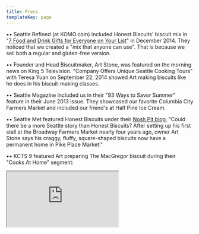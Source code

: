 ```yaml
---
title: Press
templateKey: page
---
```

••  Seattle Refined (at KOMO.com) included Honest Biscuits' biscuit mix in "[7 Food and Drink Gifts for Everyone on Your List](http://seattlerefined.com/eat-drink/7-food-and-drink-gifts-for-everyone-on-your-list)" in December 2014. They noticed that we created a "mix that anyone can use".  That is because we sell both a regular and gluten-free version.

••  Founder and Head Biscuitmaker, Art Stone, was featured on the morning news on King 5 Television. "Company Offers Unique Seattle Cooking Tours" with Teresa Yuan on September 22, 2014 showed Art making biscuits like he does in his biscuit-making classes.

••  Seattle Magazine included us in their "93 Ways to Savor Summer" feature in their June 2013 issue. They showcased our favorite Columbia City Farmers Market and included our friend's at Half Pine Ice Cream.

••  Seattle Met featured Honest Biscuits under their [Nosh Pit blog](https://www.seattlemet.com/articles/2015/6/16/honest-biscuits-opens-in-pike-place-market), "Could there be a more Seattle story than Honest Biscuits? After setting up his first stall at the Broadway Farmers Market nearly four years ago, owner Art Stone says his craggy, fluffy, square-shaped biscuits now have a permanent home in Pike Place Market."

•• KCTS 9 featured Art preparing The MacGregor biscuit during their "Cooks At Home" segment:
<div class="embed-responsive embed-responsive-16by9 w-75 mx-auto">
  <iframe class="embed-responsive-item" src="https://www.youtube-nocookie.com/embed/qw2wwBS0QGc?rel=0" allow="autoplay; encrypted-media"  webkitallowfullscreen mozallowfullscreen allowfullscreen></iframe>
</div>
